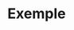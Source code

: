---
title: Exemple
permalink: /diagrammes-d-interaction/#exemple
nav_order: 7
parent: Diagrammes d'interaction
---